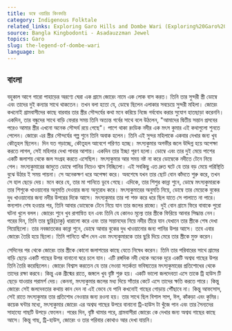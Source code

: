 ```yaml
---
title: ডম্বে ওয়ারির কিংবদন্তি
category: Indigenous Folktale
related_links: Exploring Garo Hills and Dombe Wari (Exploring%20Garo%20Hills%20and%20Dombe%20Wari%202d314e4ecd7540639166ba5ba28dc5cd.md)
source: Bangla Kingbodonti - Asadauzzman Jewel
topics: Garo
slug: the-legend-of-dombe-wari
language: bn
---
```


## বাংলা

বহুকাল আগে গারো পাহাড়ের অরণ্যে ঘেরা এক গ্রামে জোরেং নামে এক লোক বাস করত। তিনি তার সুন্দরী স্ত্রী ডোম্বে এবং তাদের দুই কন্যার সাথে থাকতেন। তখন বলা হতো যে, ডোম্বে ছিলেন এলাকার সবচেয়ে সুন্দরী মহিলা। জোরেং কখনোই গ্রামবাসীদের কাছে বারবার তার স্ত্রীর সৌন্দর্যের কথা মনে করিয়ে নিজে গর্ববোধ করার সুযোগ হাতছাড়া করেননি। একদিন, তার বন্ধুদের সাথে বাড়ি ফেরার সময় তিনি অত্যন্ত গর্বের সাথে বলে উঠলেন, "আমাদের দ্বিতীয় সন্তান প্রসবের পরেও আমার স্ত্রীর এখনো অনেক সৌন্দর্য রয়ে গেছে"। পাশে থাকা রংডিক নদীর এক মৎস কুমার এই কথাগুলো শুনতে পেলেন। জোরেং এর স্ত্রীর সৌন্দর্যের গল্প শুনে তিনি অবাক হলেন। তিনি এই সুন্দর মহিলাকে একবার দেখার জন্য খুব কৌতূহল ছিলেন। দিন যত গড়াচ্ছে, কৌতূহল আবেশে পরিণত হচ্ছে। মৎস্যকুমার অগভীর জলে উদ্দিগ্ন হয়ে অপেক্ষা করতে লাগল, সেই মহিলার দেখা পাবার আশায়। একদিন তার ইচ্ছা পূরণ হলো। ডোম্বে এবং তার দুই মেয়ে পাশের একটি জলাশয় থেকে জল সংগ্রহ করতে এসেছিল। মৎস্যকুমার আর সময় নষ্ট না করে ডোম্বেকে নদীতে টেনে নিয়ে গেল। মৎস্যকুমারের জাদুতে ডোম্বে পানির নিচেও শ্বাস নিচ্ছিলো। এই সবকিছু এত দ্রুত ঘটে যে তার বড় মেয়ে পরিস্থিতি বুঝে উঠার ই সময় পায়না। সে অনেকক্ষণ ধরে অপেক্ষা করে। অবশেষে যখন তার ছোট বোন কাঁদতে শুরু করে, তখন সে হাল ছেড়ে দেয়। মনে করে যে, তার মা পানিতে ডুবে গেছে। এদিকে, তার শিশুর কান্না শুনে, ডোম্বে মৎস্যকুমারকে তার শিশুকে খাওয়ানোর অনুমতি দেওয়ার জন্য অনুরোধ করে। মৎস্যকুমারের অনুমতি নিয়ে, ডোম্বে তার মেয়েকে বুকের দুধ খাওয়ানোর জন্য নদীর উপরের দিকে আসে। মৎস্যকুমার তার পা শক্ত করে ধরে ছিল যাতে সে পালাতে না পারে। স্তন্যপান শেষ হওয়ার পর, তিনি আবার ডোম্বেকে টেনে নিয়ে যান তার জলের রাজ্যে। দুই বোন গ্রামে ফিরে বাবাকে পুরো ঘটনা খুলে বলল। জোরেং শুনে খুব রাগান্বিত হন এবং তিনি যে কোনও মূল্যে তার স্ত্রীকে ফিরিয়ে আনার সিদ্ধান্ত নেন। পরের দিন, তিনি তার ছুরি(চাকু) ধারালো করে এবং তার সন্তানদের নিয়ে নদীর তীরে যান যেখানে তার স্ত্রীকে শেষ দেখা গিয়েছিলো। তার নবজাতকের কান্না শুনে, ডোম্বে আবার বুকের দুধ খাওয়ানোর জন্য পানির উপর আসে। তবে এবার জোরেং তৈরি হয়ে ছিলো। তিনি পানিতে ঝাঁপ দেন এবং মৎস্যকুমারকে তার ছুরি দিয়ে মেরে তার স্ত্রীকে মুক্ত করেন।

সেদিনের পর থেকে জোরেং তার স্ত্রীকে কোনো জলাশয়ের কাছে যেতে নিষেধ করেন। তিনি তার পরিবারের সাথে গ্রামের বাড়ি ছেড়ে একটি গাছের উপর বানানো ঘরে চলে যান। এটি রঙ্গদিক নদী থেকে অনেক দূরে একটি অশ্বত্থ গাছের উপর তিনি তৈরি করেছিলেন। জোরেং বিশ্বাস করতেন যে তার নেওয়া সতর্কতা ভবিষ্যতের মৎস্যকুমারের প্রতিশোধের থেকে তাদের রক্ষা করবে। কিন্তু এক গ্রীষ্মের রাতে, জঙ্গলে খুব বৃষ্টি শুরু হয়। একটি ভালো জলদেবতা এসে তাকে ট্রি হাউস টি ছেড়ে যাওয়ার পরামর্শ দেয়। কেননা, মৎস্যকুমার জলের মধ্য দিয়ে সাঁতার কেটে এসে তাদের ক্ষতি করতে পারে। কিন্তু জোরেং সেই জলদেবতার কথায় কান দেন না এই ভেবে যে পানি কখনোই গাছের গোড়ায় পৌঁছাবে না। কিন্তু আফসোস, সেই রাতে মৎস্যকুমার তার প্রতিশোধ নেওয়ার জন্য রওনা হয়। তার সাথে ছিল বিশাল সাপ, ঈল, কাঁকড়া এবং কুমির। কয়েক ঘন্টার মধ্যে, মৎস্যকুমার জোরেং এর অশ্বত্থ গাছের উপরে বানানো ট্রি-হাউস টা খুঁজে পান এবং তার সৈন্যদের সাহায্যে গাছটি উপড়ে ফেলেন। পরের দিন, বৃষ্টি থামার পরে, গ্রামবাসীরা জোরেং কে দেখার জন্য অশ্বত্থ গাছের কাছে আসে। কিন্তু গাছ, ট্রি-হাউস, জোরেং ও তার পরিবার কোথাও আর দেখা যায়নি।
